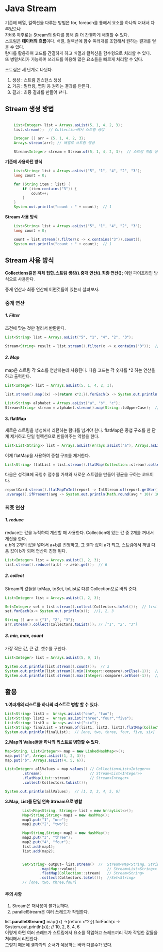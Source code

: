 # Java Stream

기존에 배열, 컬렉션을 다루는 방법은 for, foreach를 통해서 요소를 하나씩 꺼내서 다루었으나    
자바8 이후로는 Stream의 람다를 통해 좀 더 간결하게 해결할 수 있다.    
스트림은 **데이터의 흐름**이다. 배열, 컬렉션에 함수 여러개를 조합해서 원하는 결과를 얻을 수 있다.   
람다를 활용하여 코드를 간결하게 하고 배열과 컬렉션을 함수형으로 처리할 수 있다.    
또 병렬처리가 가능하여 쓰레드를 이용해 많은 요소들을 빠르게 처리할 수 있다.   

스트림은 세 단계로 나뉜다.
1. 생성 : 스트림 인스턴스 생성
2. 가공 : 필터링, 맵핑 등 원하는 결과를 만든다.
3. 결과 : 최종 결과를 만들어 낸다.   

## Stream 생성 방법
```java
    
    List<Integer> list = Arrays.asList(5, 1, 4, 2, 3);
    list.stream();  // Collection에서 스트림 생성

    Integer [] arr = {5, 1, 4, 2, 3};
    Arrays.stream(arr); // 배열로 스트림 생성

    Stream<Integer> stream = Stream.of(5, 1, 4, 2, 3);  // 스트림 직접 생성
```

**기존에 사용하던 방식**
```java
    List<String> list = Arrays.asList("5", "1", "4", "2", "3");
    long count = 0;

    for (String item : list) {
        if (item.contains("3")) {
            count++;
        }
    }
    System.out.println("count : " + count);  // 1
```

**Stream 사용 방식**
```java
    List<String> list = Arrays.asList("5", "1", "4", "2", "3");
    long count = 0;

    count = list.stream().filter(x -> x.contains("3")).count();
    System.out.println("count : " + count);  // 1
```


## Stream 사용 방식

**Collections같은 객체 집합.스트림 생성().중개 연산().최종 연산();** 이런 파이프라인 방식으로 사용한다.   

중개 연산과 최종 연산에 어떤것들이 있는지 살펴보자.   


### 중개 연산
##### 1. Filter
조건에 맞는 것만 걸러서 반환한다.
```java
List<String> list = Arrays.asList("5", "1", "4", "2", "3");

Stream<String> result = list.stream().filter(x -> x.contains("3"));  // 3 반환하여 result에 저장.
```

##### 2. Map
map은 스트림 각 요소를 연산하는데 사용된다. 다음 코드는 각 숫자를 *2 하는 연산을 하고 출력한다. 
```java
List<Integer> list = Arrays.asList(5, 1, 4, 2, 3);

list.stream().map((x) ->{return x*2;}).forEach(x -> System.out.println(x));  // 10, 2, 8, 4, 6
```

```java
List<String> alphabet = Arrays.asList("a", "b", "c");
Stream<String> stream = alphabet.stream().map(String::toUpperCase);  // [A, B, C]
```

#### 3. flatMap
새로운 스트림을 생성해서 리턴하는 람다를 넘겨야 한다. flatMap은 중첩 구조를 한 단계 제거하고 단일 컬렉션으로 만들어주는 역할을 한다.
```java
List<List<String>> list = Arrays.asList(Arrays.asList("a"), Arrays.asList("b"));  // [[a], [b]]
```
이제 flatMap을 사용하여 중첩 구조를 제거한다.

```java
List<String> flatList = list.stream().flatMap(Collection::stream).collect(Collectors.toList());  // [a, b]
```

다음은 성적표에 국영수 점수를 가져와 새로운 스트림을 만들어 평균을 구하는 코드이다.
```java
reportCard.stream().flatMapToInt(report -> IntStream.of(report.getKor(), report.getMath(), report.getEng()))
.average().ifPresent(avg -> System.out.println(Math.round(avg * 10)/ 10.0));
```

### 최종 연산
##### 1. reduce
reduce는 값을 누적하여 계산할 때 사용한다. Collection에 있는 값 중 2개를 꺼내서 계산을 한다.   
a,b에 2개의 값을 넣어서 a+b를 진행하고, 그 결과 값이 a가 되고, 스트림에서 꺼낸 다음 값이 b가 되어 연산이 진행 된다.
```java
List<Integer> list = Arrays.asList(1, 2, 3);
list.stream().reduce((a,b) -> a+b).get();  // 6
```

##### 2. collect
Stream의 값들을 toMap, toSet, toList로 다른 Collection으로 바꿔 준다.
```java
List<Integer> list = Arrays.asList(1, 2, 3);

Set<Integer> set = list.stream().collect(Collectors.toSet());  // list -> set
set.forEach(x-> System.out.println(x));  //1, 2, 3
```

```java
String [] arr = {"1", "2", "3"};
arr.stream().collect(Collectors.toList()); // ["1", "2", "3"]
```

##### 3. min, max, count
가장 작은 값, 큰 값, 갯수를 구한다.
```java
List<Integer> list = Arrays.asList(5, 9, 1);

System.out.println(list.stream().count());  // 3
System.out.println(list.stream().min(Integer::compare).orElse(-1));  // 1
System.out.println(list.stream().max(Integer::compare).orElse(-1));  // 9
```

## 활용
**1.여러개의 리스트를 하나의 리스트로 병합 할 수 있다.**
```java
List<String> list1 =  Arrays.asList("one", "two");
List<String> list2 =  Arrays.asList("three","four","five");
List<String> list3 =  Arrays.asList("six");
List<String> finalList = Stream.of(list1, list2, list3).flatMap(Collection::stream).collect(Collectors.toList());
System.out.println(finalList);  // [one, two, three, four, five, six]
```

**2.Map의 Value들을 하나의 리스트로 병합할 수 있다.**
```java
Map<String, List<Integer>> map = new LinkedHashMap<>();
map.put("a", Arrays.asList(1, 2, 3));
map.put("b", Arrays.asList(4, 5, 6));

List<Integer> allValues = map.values() // Collection<List<Integer>>
        .stream()                      // Stream<List<Integer>>
        .flatMap(List::stream)         // Stream<Integer>
        .collect(Collectors.toList());

System.out.println(allValues);  // [1, 2, 3, 4, 5, 6]
```

**3.Map, List를 단일 연속 Stream으로 병합**
```java
        List<Map<String, String>> list = new ArrayList<>();
        Map<String,String> map1 = new HashMap();
        map1.put("1", "one");
        map1.put("2", "two");

        Map<String,String> map2 = new HashMap();
        map2.put("3", "three");
        map2.put("4", "four");
        list.add(map1);
        list.add(map2);


        Set<String> output= list.stream()  //  Stream<Map<String, String>>
                .map(Map::values)              // Stream<List<String>>
                .flatMap(Collection::stream)   // Stream<String>
                .collect(Collectors.toSet());  //Set<String>
        // [one, two, three,four]
```


#### 주의 사항
1. Stream은 재사용이 불가능하다.   
2. parallelStream은 여러 쓰레드가 작업한다.    

list.**parallelStream()**.map((x) ->{return x*2;}).forEach(x -> System.out.println(x));  // 10, 2, 8, 4, 6    
이렇게 하면 여러 쓰레드가 스트림에서 요소를 작업하고 쓰레드끼리 각자 작업한 값들을 처리해서 리턴한다.    
그렇기 때문에 결과과의 순서가 예상하는 바와 다를수가 있다.